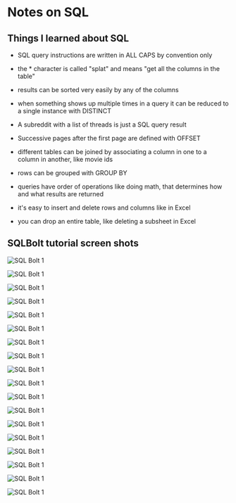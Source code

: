 # Notes on SQL

## Things I learned about SQL

- SQL query instructions are written in ALL CAPS by convention only

- the * character is called "splat" and means "get all the columns in the table"

- results can be sorted very easily by any of the columns

- when something shows up multiple times in a query it can be reduced to a single instance with DISTINCT

- A subreddit with a list of threads is just a SQL query result

- Successive pages after the first page are defined with OFFSET

- different tables can be joined by associating a column in one to a column in another, like movie ids

- rows can be grouped with GROUP BY

- queries have order of operations like doing math, that determines how and what results are returned

- it's easy to insert and delete rows and columns like in Excel

- you can drop an entire table, like deleting a subsheet in Excel

## SQLBolt tutorial screen shots

![SQL Bolt 1](../img/NATE_BROWN_SQLBOLT_1.png)

![SQL Bolt 1](../img/NATE_BROWN_SQLBOLT_2.png)

![SQL Bolt 1](../img/NATE_BROWN_SQLBOLT_3.png)

![SQL Bolt 1](../img/NATE_BROWN_SQLBOLT_4.png)

![SQL Bolt 1](../img/NATE_BROWN_SQLBOLT_5.png)

![SQL Bolt 1](../img/NATE_BROWN_SQLBOLT_6.png)

![SQL Bolt 1](../img/NATE_BROWN_SQLBOLT_7.png)

![SQL Bolt 1](../img/NATE_BROWN_SQLBOLT_8.png)

![SQL Bolt 1](../img/NATE_BROWN_SQLBOLT_9.png)

![SQL Bolt 1](../img/NATE_BROWN_SQLBOLT_10.png)

![SQL Bolt 1](../img/NATE_BROWN_SQLBOLT_11.png)

![SQL Bolt 1](../img/NATE_BROWN_SQLBOLT_12.png)

![SQL Bolt 1](../img/NATE_BROWN_SQLBOLT_13.png)

![SQL Bolt 1](../img/NATE_BROWN_SQLBOLT_14.png)

![SQL Bolt 1](../img/NATE_BROWN_SQLBOLT_15.png)

![SQL Bolt 1](../img/NATE_BROWN_SQLBOLT_16.png)

![SQL Bolt 1](../img/NATE_BROWN_SQLBOLT_17.png)

![SQL Bolt 1](../img/NATE_BROWN_SQLBOLT_18.png)
